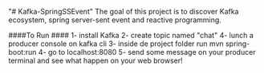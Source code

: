 "# Kafka-SpringSSEvent" 
The goal of this project is to discover Kafka ecosystem, spring server-sent event and reactive programming.

####To Run ####
1- install Kafka
2- create topic named "chat"
4- lunch a producer console on kafka cli
3- inside de project folder run mvn spring-boot:run
4- go to localhost:8080
5- send some message on your producer terminal and see what happen on your web browser!
